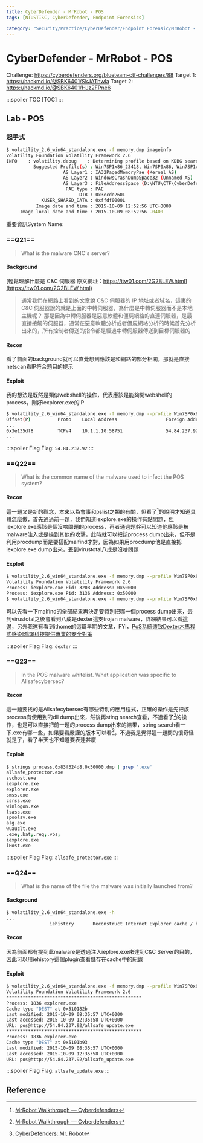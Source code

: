 ```yaml
---
title: CyberDefender - MrRobot - POS
tags: [NTUSTISC, CyberDefender, Endpoint Forensics]

category: "Security/Practice/CyberDefender/Endpoint Forensic/MrRobot - Medium"
---
```


# CyberDefender - MrRobot - POS
Challenge: https://cyberdefenders.org/blueteam-ctf-challenges/88
Target 1: https://hackmd.io/@SBK6401/SkJAThwla
Target 2: https://hackmd.io/@SBK6401/HJz2FPne6

:::spoiler TOC
[TOC]
:::

## Lab - POS

### 起手式
```bash
$ volatility_2.6_win64_standalone.exe -f memory.dmp imageinfo
Volatility Foundation Volatility Framework 2.6
INFO    : volatility.debug    : Determining profile based on KDBG search...
          Suggested Profile(s) : Win7SP1x86_23418, Win7SP0x86, Win7SP1x86 (Instantiated with WinXPSP2x86)
                     AS Layer1 : IA32PagedMemoryPae (Kernel AS)
                     AS Layer2 : WindowsCrashDumpSpace32 (Unnamed AS)
                     AS Layer3 : FileAddressSpace (D:\NTU\CTF\CyberDefenders\c69-Grrcon2015\pos01\memory.dmp)
                      PAE type : PAE
                           DTB : 0x3ecde260L
             KUSER_SHARED_DATA : 0xffdf0000L
           Image date and time : 2015-10-09 12:52:56 UTC+0000
     Image local date and time : 2015-10-09 08:52:56 -0400
```
重要資訊System Name: 

### ==Q21==
> What is the malware CNC's server?

#### Background
[輕鬆理解什麼是 C&C 伺服器 原文網址：https://itw01.com/2G2BLEW.html](https://itw01.com/2G2BLEW.html)
> 通常我們在網路上看到的文章說 C&C 伺服器的 IP 地址或者域名，這裏的 C&C 伺服器說的就是上面的中轉伺服器，為什麼是中轉伺服器而不是本地主機呢？
> 那是因為中轉伺服器是惡意軟體和僵屍網絡的直連伺服器，是最直接接觸的伺服器，通常在惡意軟體分析或者僵屍網絡分析的時候首先分析出來的，所有控制者傳送的指令都是經過中轉伺服器傳送到目標伺服器的

#### Recon
看了前面的background就可以直覺想到應該是和網路的部分相關，那就是直接netscan看IP符合題目的提示

#### Exploit
我的想法是既然是類似webshell的操作，代表應該是能夠開webshell的process，剛好iexplorer.exe的IP
```bash
$ volatility_2.6_win64_standalone.exe -f memory.dmp --profile Win7SP0x86 netscan
Offset(P)          Proto    Local Address                  Foreign Address      State            Pid      Owner          Created
...
0x3e135df8         TCPv4    10.1.1.10:58751                54.84.237.92:80      CLOSE_WAIT       3208     iexplore.exe
...
```

:::spoiler Flag
Flag: `54.84.237.92`
:::

### ==Q22==
> What is the common name of the malware used to infect the POS system?

#### Recon
這一題又是新的觀念，本來以為會事和pslist之類的有關，但看了[^cyberdefender-mrrobot-wp]的說明才知道具體怎麼做，首先通過前一題，我們知道iexplore.exe的操作有點問題，但iexplore.exe應該是個沒啥問題的process，再者通過題幹可以知道他應該是被malware注入或是操到其他的攻擊，此時就可以把該process dump出來，但不是利用procdump而是要搭配malfind才對，因為如果用procdump他是直接把iexplore.exe dump出來，丟到virustotal八成是沒啥問題

#### Exploit
```bash
$ volatility_2.6_win64_standalone.exe -f memory.dmp --profile Win7SP0x86 malfind | findstr iexplore
Volatility Foundation Volatility Framework 2.6
Process: iexplore.exe Pid: 3208 Address: 0x50000
Process: iexplore.exe Pid: 3136 Address: 0x50000
$ volatility_2.6_win64_standalone.exe -f memory.dmp --profile Win7SP0x86 malfind --pid 3208 -D .\output
```
可以先看一下malfind的全部結果再決定要特別把哪一個process dump出來，丟到virustotal之後會看到八成是dexter這支trojan malware，詳細結果可以看[這邊](https://www.virustotal.com/gui/file/bf067ffc68f3f1c23bc3402e4494d83e738cc6e158c4f57176b4f5def412e056)，另外我還有看到ithome的這篇早期的文章，FYI，[PoS系統遭致Dexter木馬程式感染!鴻璟科技提供專業的安全對策](https://www.ithome.com.tw/pr/78499)

:::spoiler Flag
Flag: `dexter`
:::

### ==Q23==
> In the POS malware whitelist. What application was specific to Allsafecybersec?

#### Recon
這一題要找的是Allsafecybersec有哪些特別的應用程式，正確的操作是先把該process有使用到的dll dump出來，然後再sting search查看，不過看了[^cyberdefender-mrrobot-wp]的操作，也是可以直接把前一題的process dump出來的結果，string search看一下.exe有哪一些，如果要看嚴謹的版本可以看[^cyberdefender-mrrobot-wp2]，不過我是覺得這一題問的很奇怪就是了，看了半天也不知道要表達甚麼

#### Exploit
```bash
$ strings process.0x83f324d8.0x50000.dmp | grep '.exe'
allsafe_protector.exe
svchost.exe
iexplore.exe
explorer.exe
smss.exe
csrss.exe
winlogon.exe
lsass.exe
spoolsv.exe
alg.exe
wuauclt.exe
.exe;.bat;.reg;.vbs;
iexplore.exe
lHost.exe
```

:::spoiler Flag
Flag: `allsafe_protector.exe`
:::

### ==Q24==
> What is the name of the file the malware was initially launched from?

#### Background
```bash
$ volatility_2.6_win64_standalone.exe -h
...
                iehistory       Reconstruct Internet Explorer cache / history
```

#### Recon
因為前面都有提到此malware是透過注入ieplore.exe來達到C&C Server的目的，因此可以用iehistory這個plugin查看儲存在cache中的紀錄

#### Exploit
```bash
$ volatility_2.6_win64_standalone.exe -f memory.dmp --profile Win7SP0x86 iehistory
Volatility Foundation Volatility Framework 2.6
**************************************************
Process: 1836 explorer.exe
Cache type "DEST" at 0x510182b
Last modified: 2015-10-09 08:35:57 UTC+0000
Last accessed: 2015-10-09 12:35:58 UTC+0000
URL: pos@http://54.84.237.92/allsafe_update.exe
**************************************************
Process: 1836 explorer.exe
Cache type "DEST" at 0x5101b93
Last modified: 2015-10-09 08:35:57 UTC+0000
Last accessed: 2015-10-09 12:35:58 UTC+0000
URL: pos@http://54.84.237.92/allsafe_update.exe
```

:::spoiler Flag
Flag: `allsafe_update.exe`
:::

## Reference
[^cyberdefender-mrrobot-wp]:[MrRobot Walkthrough — Cyberdefenders](https://responderj01.medium.com/mrrobot-walkthrough-cyberdefenders-7694e3120897)
[^cyberdefender-mrrobot-wp2]:[CyberDefenders: Mr. Robot](https://beginninghacking.net/2022/05/20/cyberdefenders-mr-robot/)